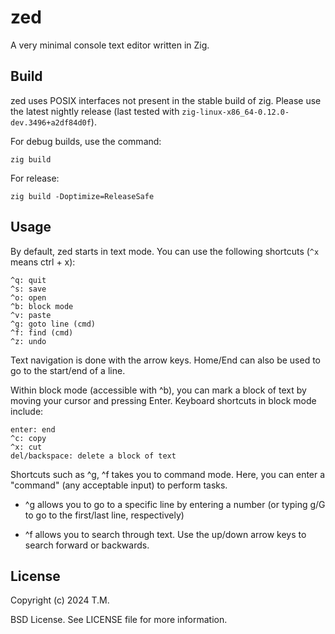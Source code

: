 # zed  

A very minimal console text editor written in Zig.

## Build

zed uses POSIX interfaces not present in the stable build of zig.
Please use the latest nightly release (last tested with `zig-linux-x86_64-0.12.0-dev.3496+a2df84d0f`).

For debug builds, use the command:

```
zig build
```

For release:

```
zig build -Doptimize=ReleaseSafe
```

## Usage

By default, zed starts in text mode. You can use the following shortcuts
(`^x` means ctrl + x):

```
^q: quit
^s: save
^o: open
^b: block mode
^v: paste
^g: goto line (cmd)
^f: find (cmd)
^z: undo
```

Text navigation is done with the arrow keys. Home/End can also be used
to go to the start/end of a line.

Within block mode (accessible with ^b), you can mark a block of text by moving
your cursor and pressing Enter. Keyboard shortcuts in block mode include:

```
enter: end
^c: copy
^x: cut
del/backspace: delete a block of text
```

Shortcuts such as ^g, ^f takes you to command mode. Here, you can
enter a "command" (any acceptable input) to perform tasks.

* ^g allows you to go to a specific line by entering a number (or typing
g/G to go to the first/last line, respectively)

* ^f allows you to search through text. Use the up/down arrow keys to
search forward or backwards.

## License

Copyright (c) 2024 T.M.

BSD License. See LICENSE file for more information.
